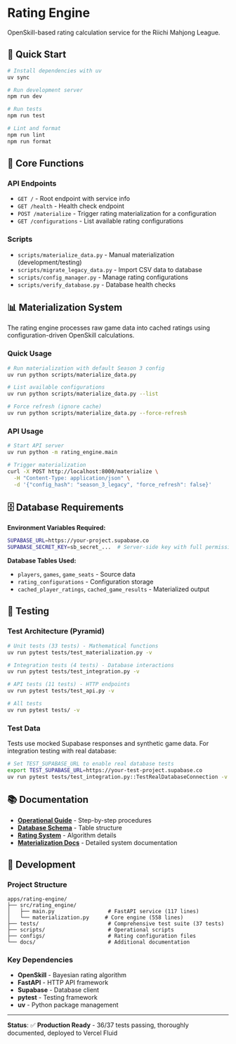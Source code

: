 # Rating Engine

OpenSkill-based rating calculation service for the Riichi Mahjong League.

## 🚀 Quick Start

```bash
# Install dependencies with uv
uv sync

# Run development server
npm run dev

# Run tests
npm run test

# Lint and format
npm run lint
npm run format
```

## 🎯 Core Functions

### API Endpoints

- `GET /` - Root endpoint with service info
- `GET /health` - Health check endpoint
- `POST /materialize` - Trigger rating materialization for a configuration
- `GET /configurations` - List available rating configurations

### Scripts

- `scripts/materialize_data.py` - Manual materialization (development/testing)
- `scripts/migrate_legacy_data.py` - Import CSV data to database
- `scripts/config_manager.py` - Manage rating configurations
- `scripts/verify_database.py` - Database health checks

## 📊 Materialization System

The rating engine processes raw game data into cached ratings using configuration-driven OpenSkill calculations.

### Quick Usage

```bash
# Run materialization with default Season 3 config
uv run python scripts/materialize_data.py

# List available configurations
uv run python scripts/materialize_data.py --list

# Force refresh (ignore cache)
uv run python scripts/materialize_data.py --force-refresh
```

### API Usage

```bash
# Start API server
uv run python -m rating_engine.main

# Trigger materialization
curl -X POST http://localhost:8000/materialize \
  -H "Content-Type: application/json" \
  -d '{"config_hash": "season_3_legacy", "force_refresh": false}'
```

## 🗄️ Database Requirements

**Environment Variables Required:**

```bash
SUPABASE_URL=https://your-project.supabase.co
SUPABASE_SECRET_KEY=sb_secret_...  # Server-side key with full permissions
```

**Database Tables Used:**

- `players`, `games`, `game_seats` - Source data
- `rating_configurations` - Configuration storage
- `cached_player_ratings`, `cached_game_results` - Materialized output

## 🧪 Testing

### Test Architecture (Pyramid)

```bash
# Unit tests (33 tests) - Mathematical functions
uv run pytest tests/test_materialization.py -v

# Integration tests (4 tests) - Database interactions
uv run pytest tests/test_integration.py -v

# API tests (11 tests) - HTTP endpoints
uv run pytest tests/test_api.py -v

# All tests
uv run pytest tests/ -v
```

### Test Data

Tests use mocked Supabase responses and synthetic game data. For integration testing with real database:

```bash
# Set TEST_SUPABASE_URL to enable real database tests
export TEST_SUPABASE_URL=https://your-test-project.supabase.co
uv run pytest tests/test_integration.py::TestRealDatabaseConnection -v
```

## 📚 Documentation

- **[Operational Guide](../../docs/08-operational-guide.md)** - Step-by-step procedures
- **[Database Schema](../../docs/03-database-schema.md)** - Table structure
- **[Rating System](../../docs/05-rating-system.md)** - Algorithm details
- **[Materialization Docs](./docs/MATERIALIZATION.md)** - Detailed system documentation

## 🔧 Development

### Project Structure

```
apps/rating-engine/
├── src/rating_engine/
│   ├── main.py                 # FastAPI service (117 lines)
│   └── materialization.py     # Core engine (558 lines)
├── tests/                      # Comprehensive test suite (37 tests)
├── scripts/                    # Operational scripts
├── configs/                    # Rating configuration files
└── docs/                       # Additional documentation
```

### Key Dependencies

- **OpenSkill** - Bayesian rating algorithm
- **FastAPI** - HTTP API framework
- **Supabase** - Database client
- **pytest** - Testing framework
- **uv** - Python package management

---

**Status**: ✅ **Production Ready** - 36/37 tests passing, thoroughly documented, deployed to Vercel Fluid
